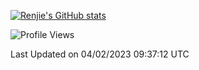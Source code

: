 [![Renjie's GitHub stats](https://github-readme-stats.vercel.app/api?username=liurenjie1024&show_icons=true&theme=chartreuse-dark)](https://github.com/anuraghazra/github-readme-stats)

<!--START_SECTION:waka-->
![Profile Views](http://img.shields.io/badge/Profile%20Views-11-blue)


 Last Updated on 04/02/2023 09:37:12 UTC
<!--END_SECTION:waka-->

